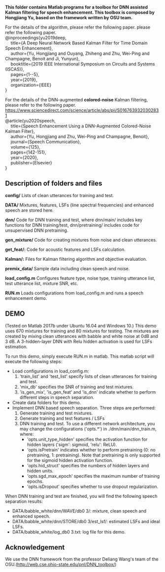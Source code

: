 **This folder contains Matlab programs for a toolbox for DNN assisted Kalman filtering for speech enhancement. This toolbox is composed by Hongjiang Yu, based on the framework written by OSU team.**

For the details of the algorithm, please refer the following paper. please refer the following paper. <br/> 
@inproceedings{yu2019deep, <br/> 
&emsp; title={A Deep Neural Network Based Kalman Filter for Time Domain Speech Enhancement}, <br/> 
&emsp; author={Yu, Hongjiang and Ouyang, Zhiheng and Zhu, Wei-Ping and Champagne, Benoit and Ji, Yunyun}, <br/> 
&emsp; booktitle={2019 IEEE International Symposium on Circuits and Systems (ISCAS)}, <br/> 
&emsp; pages={1--5}, <br/> 
&emsp; year={2019}, <br/> 
&emsp; organization={IEEE} <br/> 
}

For the details of the DNN-augmented **colored-noise** Kalman filtering, please refer to the following paper.<br/> 
https://www.sciencedirect.com/science/article/abs/pii/S0167639320302831 <br/> 
@article{yu2020speech,<br/> 
&emsp;  title={Speech Enhancement Using a DNN-Augmented Colored-Noise Kalman Filter},<br/> 
&emsp;  author={Yu, Hongjiang and Zhu, Wei-Ping and Champagne, Benoit},<br/> 
&emsp;  journal={Speech Communication},<br/> 
&emsp;  volume={125},<br/> 
&emsp;  pages={142-151},<br/> 
&emsp;  year={2020},<br/> 
&emsp;  publisher={Elsevier}<br/> 
}

## Description of folders and files

**config/** 
Lists of clean utterances for training and test.

**DATA/**
Mixtures, features, LSFs (line spectral frequencies) and enhanced speech are stored here.

**dnn/**
Code for DNN training and test, where dnn/main/ includes key functions for DNN training/test, dnn/pretraining/ includes code for unsupervised DNN pretraining.

**gen_mixture/**
Code for creating mixtures from noise and clean utterances.

**get_feat/:**
Code for acoustic features and LSFs calculation.

**Kalman/:**
Files for Kalman filtering algorithm and objective evaluation.

**premix_data/**
Sample data including clean speech and noise.

**load_config.m**
Configures feature type, noise type, training utterance list, test utterance list, mixture SNR, etc.

**RUN.m**
Loads configurations from load_config.m and runs a speech enhancement demo.


## DEMO

(Tested on Matlab 2017b under Ubuntu 16.04 and Windows 10.)
This demo uses 670 mixtures for training and 80 mixtures for testing.
The mixtures are created by mixing clean utterances with babble and white noise at 0dB and 3 dB.
A 3-hidden-layer DNN with Relu hidden activation is used for LSFs estimation.

To run this demo, simply execute RUN.m in matlab. This matlab script will execute the following steps:
- Load configurations in load_config.m:
   1. 'train_list' and 'test_list' specify lists of clean utterances for training and test.
   2. 'mix_db' specifies the SNR of training and test mixtures.
   3. 'is_gen_mix', 'is_gen_feat' and 'is_dnn' indicate whether to perform different steps in speech separation.
- Create data folders for this demo.
- Implement DNN based speech separation. Three steps are performed:
   1. Generate training and test mixtures.
   2. Generate training and test features / LSFs
   3. DNN training and test. To use a different network architecture, you may change the configurations ('opts.*') in ./dnn/main/dnn_train.m, where:
         + 'opts.unit_type_hidden' specifies the activation function for hidden layers ('sigm': sigmoid, 'relu': ReLU).
         + 'opts.isPretrain' indicates whether to perform pretraining (0: no pretraining, 1: pretraining). Note that pretraining is only supported for the sigmoid hidden activation function.
         + 'opts.hid_struct' specifies the numbers of hidden layers and hidden units.
         + 'opts.sgd_max_epoch' specifies the maximum number of training epochs.
         + 'opts.isDropout' specifies whether to use dropout regularization.

When DNN training and test are finished, you will find the following speech separation results:
- DATA/babble_white/dnn/WAVE/db0 3/: mixture, clean speech and enhanced speech.
- DATA/babble_white/dnn/STORE/db0 3/est_lsf/: estimated LSFs and ideal LSFs.
- DATA/babble_white/log_db0 3.txt: log file for this demo.


## Acknowledgement
We use the DNN framework from the professor Deliang Wang's team of the OSU.(http://web.cse.ohio-state.edu/pnl/DNN_toolbox/)

